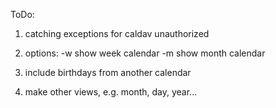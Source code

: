 ToDo:

1. catching exceptions for caldav unauthorized
2. options:
    -w                  show week calendar
    -m                  show month calendar

3. include birthdays from another calendar
4. make other views, e.g. month, day, year...
